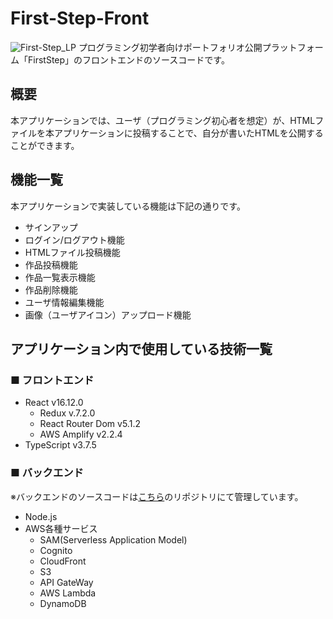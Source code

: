 # First-Step-Front
![First-Step_LP](https://user-images.githubusercontent.com/51875964/84594311-41c05680-ae8c-11ea-89b6-72bb68246ce8.png)
プログラミング初学者向けポートフォリオ公開プラットフォーム「FirstStep」のフロントエンドのソースコードです。

## 概要
本アプリケーションでは、ユーザ（プログラミング初心者を想定）が、HTMLファイルを本アプリケーションに投稿することで、自分が書いたHTMLを公開することができます。

## 機能一覧
本アプリケーションで実装している機能は下記の通りです。
- サインアップ
- ログイン/ログアウト機能
- HTMLファイル投稿機能
- 作品投稿機能
- 作品一覧表示機能
- 作品削除機能
- ユーザ情報編集機能
- 画像（ユーザアイコン）アップロード機能

## アプリケーション内で使用している技術一覧

### ■ フロントエンド
- React v16.12.0
  - Redux v.7.2.0
  - React Router Dom v5.1.2
  - AWS Amplify v2.2.4
- TypeScript v3.7.5

### ■ バックエンド
※バックエンドのソースコードは[こちら](https://github.com/yoshio15/first-step-backend)のリポジトリにて管理しています。
- Node.js
- AWS各種サービス
  - SAM(Serverless Application Model)
  - Cognito
  - CloudFront
  - S3
  - API GateWay
  - AWS Lambda
  - DynamoDB